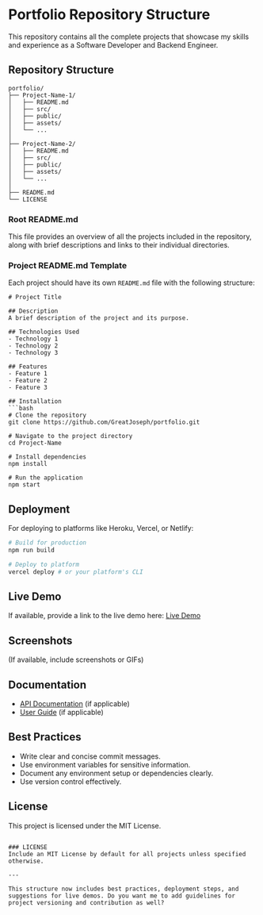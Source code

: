 # Portfolio Repository Structure

This repository contains all the complete projects that showcase my skills and experience as a Software Developer and Backend Engineer.

## Repository Structure
```
portfolio/
├── Project-Name-1/
│   ├── README.md
│   ├── src/
│   ├── public/
│   ├── assets/
│   └── ...
│
├── Project-Name-2/
│   ├── README.md
│   ├── src/
│   ├── public/
│   ├── assets/
│   └── ...
│
├── README.md
└── LICENSE
```

### Root README.md
This file provides an overview of all the projects included in the repository, along with brief descriptions and links to their individual directories.

### Project README.md Template
Each project should have its own `README.md` file with the following structure:

```
# Project Title

## Description
A brief description of the project and its purpose.

## Technologies Used
- Technology 1
- Technology 2
- Technology 3

## Features
- Feature 1
- Feature 2
- Feature 3

## Installation
```bash
# Clone the repository
git clone https://github.com/GreatJoseph/portfolio.git

# Navigate to the project directory
cd Project-Name

# Install dependencies
npm install

# Run the application
npm start
```

## Deployment
For deploying to platforms like Heroku, Vercel, or Netlify:
```bash
# Build for production
npm run build

# Deploy to platform
vercel deploy # or your platform's CLI
```

## Live Demo
If available, provide a link to the live demo here:
[Live Demo](https://example.com)

## Screenshots
(If available, include screenshots or GIFs)

## Documentation
- [API Documentation](link_to_api_docs) (if applicable)
- [User Guide](link_to_user_guide) (if applicable)

## Best Practices
- Write clear and concise commit messages.
- Use environment variables for sensitive information.
- Document any environment setup or dependencies clearly.
- Use version control effectively.

## License
This project is licensed under the MIT License.

```

### LICENSE
Include an MIT License by default for all projects unless specified otherwise.

---

This structure now includes best practices, deployment steps, and suggestions for live demos. Do you want me to add guidelines for project versioning and contribution as well?
